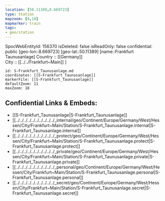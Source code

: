 ```yaml
---
location: [50.11389,8.669723] 
type: Station 
mapzoom: [8,18] 
mapmarker: train 
tags:
- geo/station
---
```

SpocWebEntityId: 156370
isDeleted: false
isReadOnly: false
confidential: public
[geo-lon::8.669723] 
[geo-lat::50.11389] 
[name::Frankfurt Taunusanlage] 
Country :: [[Germany]]  
City :: [[../../Frankfurt~Main]] ] 


```leaflet
id: S-Frankfurt_Taunusanlage.md
coordinates: [[S-Frankfurt_Taunusanlage]] 
markerFile: [[S-Frankfurt_Taunusanlage]] 
defaultZoom: 11 
maxZoom: 18
```


## Confidential Links & Embeds: 
- [[S-Frankfurt_Taunusanlage|S-Frankfurt_Taunusanlage]] 
- [[../../../../../../../../../../_internal/geo/Continent/Europe/Germany/West/Hessen/City/Frankfurt~Main/Station/S-Frankfurt_Taunusanlage.internal|S-Frankfurt_Taunusanlage.internal]] 
- [[../../../../../../../../../../_protect/geo/Continent/Europe/Germany/West/Hessen/City/Frankfurt~Main/Station/S-Frankfurt_Taunusanlage.protect|S-Frankfurt_Taunusanlage.protect]] 
- [[../../../../../../../../../../_private/geo/Continent/Europe/Germany/West/Hessen/City/Frankfurt~Main/Station/S-Frankfurt_Taunusanlage.private|S-Frankfurt_Taunusanlage.private]] 
- [[../../../../../../../../../../_personal/geo/Continent/Europe/Germany/West/Hessen/City/Frankfurt~Main/Station/S-Frankfurt_Taunusanlage.personal|S-Frankfurt_Taunusanlage.personal]] 
- [[../../../../../../../../../../_secret/geo/Continent/Europe/Germany/West/Hessen/City/Frankfurt~Main/Station/S-Frankfurt_Taunusanlage.secret|S-Frankfurt_Taunusanlage.secret]] 
